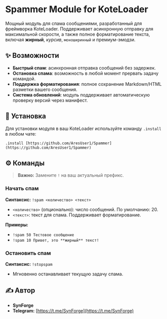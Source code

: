 # Spammer Module for KoteLoader

Мощный модуль для спама сообщениями, разработанный для фреймворка KoteLoader. Поддерживает асинхронную отправку для максимальной скорости, а также полное форматирование текста, включая **жирный**, *курсив*, `моноширинный` и премиум-эмодзи.

## ✨ Возможности

-   **Быстрый спам**: асинхронная отправка сообщений без задержек.
-   **Остановка спама**: возможность в любой момент прервать задачу командой.
-   **Поддержка форматирования**: полное сохранение Markdown/HTML разметки вашего сообщения.
-   **Система обновлений**: модуль поддерживает автоматическую проверку версий через манифест.

## 🚀 Установка

Для установки модуля в ваш KoteLoader используйте команду `.install` в любом чате:

```
.install [https://github.com/AresUser1/Spammer](https://github.com/AresUser1/Spammer)
```

## ⚙️ Команды

> **Важно:** Замените `!` на ваш актуальный префикс.

### Начать спам

**Синтаксис:** `!spam <количество> <текст>`
-   `<количество>` (опционально): число сообщений. По умолчанию: 20.
-   `<текст>`: текст для спама. Поддерживает форматирование.

**Примеры:**
-   `!spam 50 Тестовое сообщение`
-   `!spam 10 Привет, это **жирный** текст!`

### Остановить спам

**Синтаксис:** `!stopspam`
-   Мгновенно останавливает текущую задачу спама.

## ✍️ Автор

-   **SynForge**
-   **Telegram:** [https://t.me/SynForge](https://t.me/SynForge)